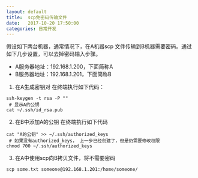 ```yaml
---
layout: default
title:  scp免密码传输文件
date:   2017-10-20 17:50:00
categories: 日常开发
---
```


假设如下两台机器，通常情况下，在A机器scp 文件传输到B机器需要密码。通过如下几步设置，可以去掉密码输入步骤。
* A服务器地址：192.168.1.200，下面简称A 
* B服务器地址：192.168.1.201，下面简称B

1. 在A生成密钥对
在终端执行如下代码：
```
ssh-keygen -t rsa -P ""
 # 显示A的公钥
cat ~/.ssh/id_rsa.pub
```
2. 在B中添加A的公钥
在终端执行如下代码
```
cat "A的公钥" >> ~/.ssh/authorized_keys
 # 如果没有authorized_keys， 上一步已经创建了，但是仍需要修改权限
chmod 700 ~/.ssh/authorized_keys
```
3. 在A中使用scp向B拷贝文件，将不需要密码
```
scp some.txt someone@192.168.1.201:/home/someone/
```
